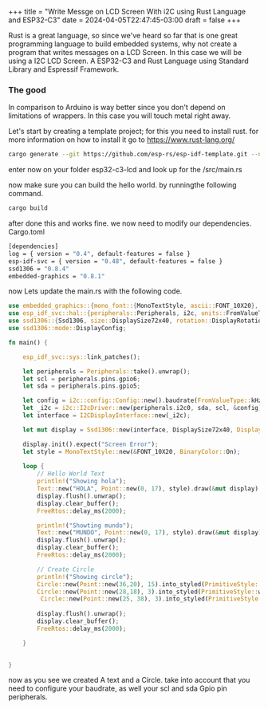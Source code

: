 +++
title = "Write Messge on LCD Screen With i2C using Rust Language and ESP32-C3"
date = 2024-04-05T22:47:45-03:00
draft = false
+++

Rust is a great language, so since we've heard so far that is one great programming language to build embedded systems, why not create a program
that writes messages on a LCD Screen. In this case we will be using a I2C LCD Screen. A ESP32-C3 and Rust Language using Standard Library and Espressif Framework.

### The good

In comparison to Arduino is way better since you don't depend on limitations of wrappers. In this case you will touch
metal right away.

Let's start by creating a template project; for this you need to install rust. for more information on how to install it
go to https://www.rust-lang.org/

```sh
cargo generate --git https://github.com/esp-rs/esp-idf-template.git --name esp32-c3-lcd
```

enter now on your folder esp32-c3-lcd and look up for the /src/main.rs

now make sure you can build the hello world. by runningthe following command.

```sh
cargo build
```

after done this and works fine. we now need to modify our dependencies. Cargo.toml

```sh 
[dependencies]
log = { version = "0.4", default-features = false }
esp-idf-svc = { version = "0.48", default-features = false }
ssd1306 = "0.8.4"
embedded-graphics = "0.8.1"
```

now Lets update the main.rs with the following code.

```rs
use embedded_graphics::{mono_font::{MonoTextStyle, ascii::FONT_10X20}, pixelcolor::BinaryColor, text::Text, geometry::Point, Drawable, primitives::{Circle, PrimitiveStyle, Primitive}};
use esp_idf_svc::hal::{peripherals::Peripherals, i2c, units::FromValueType, delay::FreeRtos};
use ssd1306::{Ssd1306, size::DisplaySize72x40, rotation::DisplayRotation, I2CDisplayInterface};
use ssd1306::mode::DisplayConfig;

fn main() {

    esp_idf_svc::sys::link_patches();

    let peripherals = Peripherals::take().unwrap();
    let scl = peripherals.pins.gpio6;
    let sda = peripherals.pins.gpio5;

    let config = i2c::config::Config::new().baudrate(FromValueType::kHz(400).into());
    let _i2c = i2c::I2cDriver::new(peripherals.i2c0, sda, scl, &config).unwrap();
    let interface = I2CDisplayInterface::new(_i2c);

    let mut display = Ssd1306::new(interface, DisplaySize72x40, DisplayRotation::Rotate0).into_buffered_graphics_mode(); 

    display.init().expect("Screen Error");
    let style = MonoTextStyle::new(&FONT_10X20, BinaryColor::On);
    
    loop {
        // Hello World Text
        println!("Showing hola");
        Text::new("HOLA", Point::new(0, 17), style).draw(&mut display).unwrap();
        display.flush().unwrap();
        display.clear_buffer();
        FreeRtos::delay_ms(2000);

        println!("Showting mundo");
        Text::new("MUNDO", Point::new(0, 17), style).draw(&mut display).unwrap();
        display.flush().unwrap();
        display.clear_buffer();
        FreeRtos::delay_ms(2000);

        // Create Circle
        println!("Showing circle");
        Circle::new(Point::new(36,20), 15).into_styled(PrimitiveStyle::with_stroke(BinaryColor::On, 1)).draw(&mut display).unwrap();
        Circle::new(Point::new(28,18), 3).into_styled(PrimitiveStyle::with_stroke(BinaryColor::On, 1)).draw(&mut display).unwrap();
         Circle::new(Point::new(25, 38), 3).into_styled(PrimitiveStyle::with_stroke(BinaryColor::On, 1)).draw(&mut display).unwrap();
 
        display.flush().unwrap();
        display.clear_buffer();
        FreeRtos::delay_ms(2000);

    }

        
}
```

now as you see we created A text and a Circle. take into account that you need to configure your baudrate, as well your
scl and sda Gpio pin peripherals.

